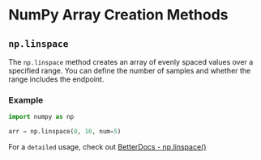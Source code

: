 # NumPy Array Creation Methods

## `np.linspace`

The `np.linspace` method creates an array of evenly spaced values over a specified range. You can define the number of samples and whether the range includes the endpoint.

### Example

```python
import numpy as np

arr = np.linspace(0, 10, num=5)
```

For a `detailed` usage, check out [BetterDocs - np.linspace()](https://betterdocs.tech/python/libs/numpy/stable/creation/linspace)